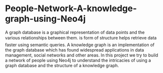 # People-Network-A-knowledge-graph-using-Neo4j

A graph database is a graphical representation of data points and the various relationships between them. is form of structure
helps retrieve data faster using semantic queries. A knowledge graph is an implementation of the graph database which has found widespread applications in data management, social networks and other areas. In this project we try to build a network of people
using Neo4j to understand the intricacies of using a graph database and the structure of a knowledge graph.
